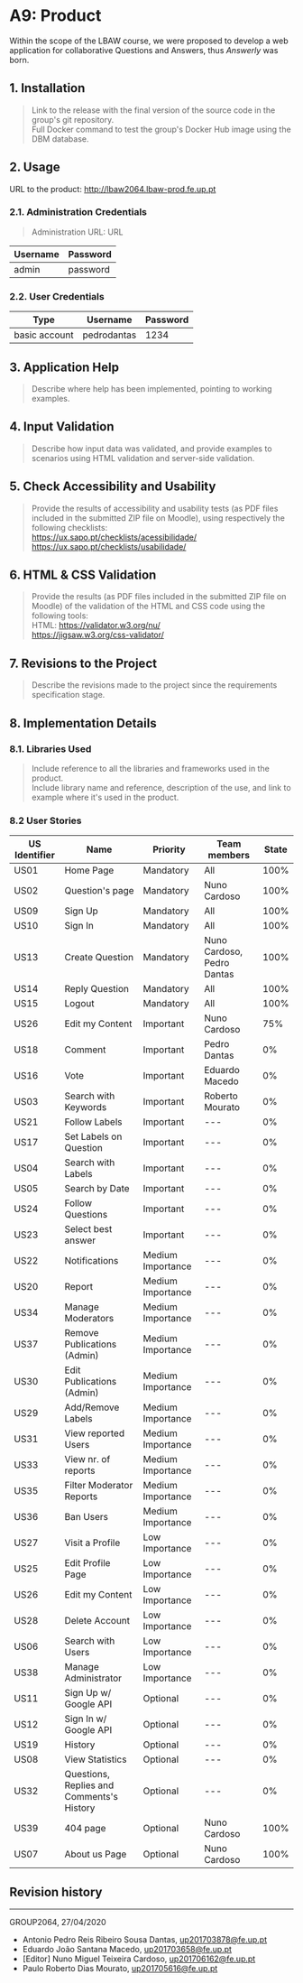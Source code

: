 # A9: Product

Within the scope of the LBAW course, we were proposed to develop a web application for collaborative Questions and Answers, thus _Answerly_ was born. 

## 1. Installation

> Link to the release with the final version of the source code in the group's git repository.  
> Full Docker command to test the group's Docker Hub image using the DBM database.  

## 2. Usage

URL to the product: http://lbaw2064.lbaw-prod.fe.up.pt  

### 2.1. Administration Credentials

> Administration URL: URL  

| Username | Password |
| -------- | -------- |
| admin    | password |

### 2.2. User Credentials

| Type          | Username    | Password |
| ------------- | ----------- | -------- |
| basic account | pedrodantas | 1234     |

## 3. Application Help

> Describe where help has been implemented, pointing to working examples.  

## 4. Input Validation

> Describe how input data was validated, and provide examples to scenarios using HTML validation and server-side validation.  

## 5. Check Accessibility and Usability

> Provide the results of accessibility and usability tests (as PDF files included in the submitted ZIP file on Moodle), using respectively the following checklists:  
> https://ux.sapo.pt/checklists/acessibilidade/  
> https://ux.sapo.pt/checklists/usabilidade/  

## 6. HTML & CSS Validation

> Provide the results (as PDF files included in the submitted ZIP file on Moodle) of the validation of the HTML and CSS code using the following tools:  
> HTML: https://validator.w3.org/nu/  
> https://jigsaw.w3.org/css-validator/  

## 7. Revisions to the Project

> Describe the revisions made to the project since the requirements specification stage.  

## 8. Implementation Details

### 8.1. Libraries Used

> Include reference to all the libraries and frameworks used in the product.  
> Include library name and reference, description of the use, and link to example where it's used in the product.  

### 8.2 User Stories  

| US Identifier | Name            | Priority  | Team members                              | State  |
| ------------- | -------         | ----------| ----------------------------------------- | ------ |
| US01   | Home Page       | Mandatory | All |  100%  |
| US02   | Question's page | Mandatory | Nuno Cardoso |  100%  | 
| US09   | Sign Up         | Mandatory | All |  100%  |
| US10   | Sign In         | Mandatory | All |  100%  | 
| US13   | Create Question | Mandatory | Nuno Cardoso, Pedro Dantas|  100%  |
| US14   | Reply Question  | Mandatory | All |  100%  |
| US15   | Logout  | Mandatory | All |  100%  | 
| US26   | Edit my Content | Important | Nuno Cardoso |  75%   |
| US18   | Comment |  Important  | Pedro Dantas | 0% |
| US16   | Vote |   Important   | Eduardo Macedo | 0%|
| US03   | Search with Keywords | Important | Roberto Mourato | 0% |
| US21   | Follow Labels | Important   | --- | 0% |
| US17   | Set Labels on Question | Important | ---  | 0% |
| US04   | Search with Labels | Important     |  --- | 0% |
| US05   | Search by Date | Important | --- | 0% |
| US24   | Follow Questions  | Important |  --- | 0% | 
| US23   | Select best answer | Important | --- | 0% |
| US22   | Notifications | Medium Importance   | --- | 0% |
| US20   | Report | Medium Importance   |  --- | 0% |
| US34   | Manage Moderators     | Medium Importance     | ---  | 0% |
| US37   | Remove Publications (Admin) | Medium Importance     | --- | 0% |
| US30   | Edit Publications (Admin)   | Medium Importance     | --- | 0% |
| US29   | Add/Remove Labels   | Medium Importance     | --- | 0% |
| US31   | View reported Users | Medium Importance   | --- | 0% |
| US33   | View nr. of reports | Medium Importance | --- | 0% |
| US35   | Filter Moderator Reports     | Medium Importance     | --- | 0% |
| US36   | Ban Users           | Medium Importance   | --- | 0% |
| US27   | Visit a Profile          | Low Importance      | --- | 0% |
| US25   | Edit Profile Page | Low Importance | --- | 0% |
| US26   | Edit my Content  | Low Importance      | ---  | 0% |
| US28   | Delete Account  | Low Importance      | --- | 0% |
| US06   | Search with Users | Low Importance | ---   | 0% |
| US38   | Manage Administrator | Low Importance     | --- | 0% |
| US11   | Sign Up w/ Google API   | Optional      | --- | 0% |
| US12   | Sign In w/ Google API   | Optional      | --- | 0% |
| US19   | History    | Optional | ---  | 0% |
| US08   | View Statistics     | Optional | --- | 0% |
| US32   | Questions, Replies and Comments's History | Optional | --- | 0% |
| US39          | 404 page        | Optional  | Nuno Cardoso |  100%  | 
| US07   | About us Page   | Optional  | Nuno Cardoso|  100%  | 


## Revision history

***
GROUP2064, 27/04/2020
 
- Antonio Pedro Reis Ribeiro Sousa Dantas, up201703878@fe.up.pt
- Eduardo João Santana Macedo, up201703658@fe.up.pt
- [Editor] Nuno Miguel Teixeira Cardoso, up201706162@fe.up.pt
- Paulo Roberto Dias Mourato, up201705616@fe.up.pt